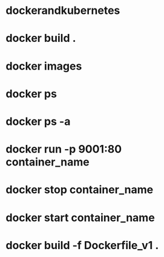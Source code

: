 # dockerandkubernetes

# docker build .
# docker images

# docker ps

# docker ps -a

# docker run -p 9001:80 container_name

# docker stop container_name

# docker start container_name

# docker build -f Dockerfile_v1 .
